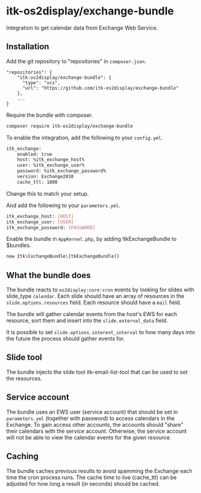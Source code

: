 # itk-os2display/exchange-bundle
Integration to get calendar data from Exchange Web Service.

## Installation
Add the git repository to "repositories" in `composer.json`.

```
"repositories": {
    "itk-os2display/exchange-bundle": {
      "type": "vcs",
      "url": "https://github.com/itk-os2display/exchange-bundle"
    },
    ...
}
```

Require the bundle with composer.

```sh
composer require itk-os2display/exchange-bundle
```

To enable the integration, add the following to your `config.yml`.

```sh
itk_exchange:
    enabled: true
    host: %itk_exchange_host%
    user: %itk_exchange_user%
    password: %itk_exchange_password%
    version: Exchange2010
    cache_ttl: 1800
```

Change this to match your setup.

And add the following to your `parameters.yml`.

```sh
itk_exchange_host: [HOST]
itk_exchange_user: [USER]
itk_exchange_password: [PASSWORD]
```

Enable the bundle in `AppKernel.php`, by adding ItkExchangeBundle to $bundles.

```sh
new Itk\ExchangeBundle\ItkExchangeBundle()
```

## What the bundle does
The bundle reacts to `os2display:core:cron` events by looking for slides with
slide_type `calendar`. Each slide should have an array of resources in the 
`slide.options.resources` field. Each resource should have a `mail` field.

The bundle will gather calendar events from the host's EWS for each resource,
sort them and insert into the `slide.external_data` field.

It is possible to set `slide.options.interest_interval` to how many days into the
future the process should gather events for.

## Slide tool
The bundle injects the slide tool itk-email-list-tool that can be used to set
the resources.

## Service account
The bundle uses an EWS user (service account) that should be set in 
`parameters.yml` (together with password) to access calendars in the Exchange. 
To gain access other accounts, the accounts should "share" their calendars with
the service account.
Otherwise, the service account will not be able to view the calendar events for
the given resource.

## Caching
The bundle caches previous results to avoid spamming the Exchange each time the
cron process runs. The cache time to live (cache_ttl) can be adjusted for how
long a result (in seconds) should be cached.
